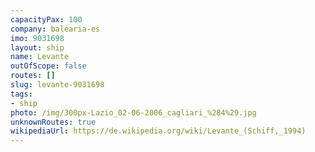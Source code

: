 ```yaml
---
capacityPax: 100
company: balearia-es
imo: 9031698
layout: ship
name: Levante
outOfScope: false
routes: []
slug: levante-9031698
tags:
- ship
photo: /img/300px-Lazio_02-06-2006_cagliari_%284%29.jpg
unknownRoutes: true
wikipediaUrl: https://de.wikipedia.org/wiki/Levante_(Schiff,_1994)
---
```


